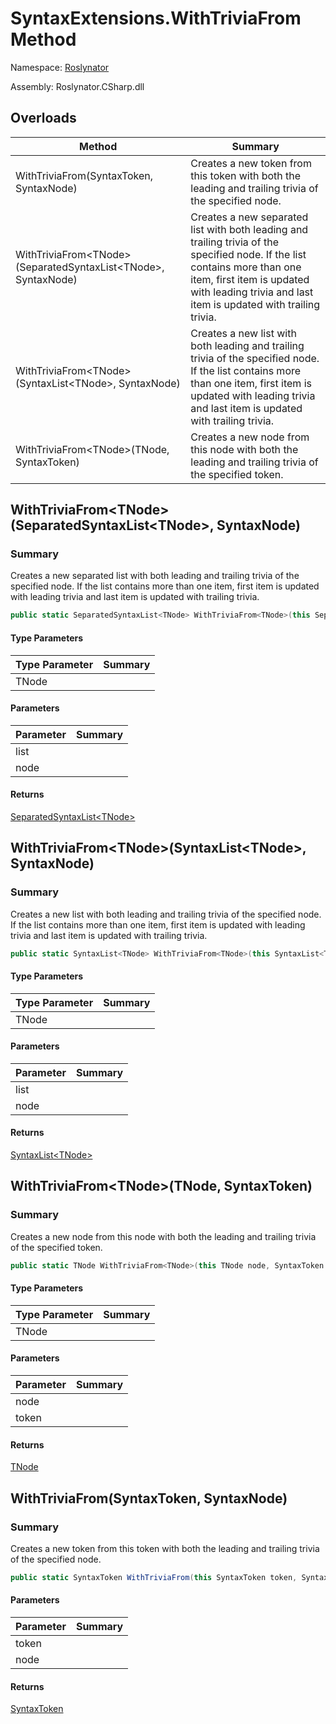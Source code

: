 # SyntaxExtensions\.WithTriviaFrom Method

Namespace: [Roslynator](../../README.md)

Assembly: Roslynator\.CSharp\.dll

## Overloads

| Method | Summary |
| ------ | ------- |
| WithTriviaFrom\(SyntaxToken, SyntaxNode\) | Creates a new token from this token with both the leading and trailing trivia of the specified node\. |
| WithTriviaFrom\<TNode>\(SeparatedSyntaxList\<TNode>, SyntaxNode\) | Creates a new separated list with both leading and trailing trivia of the specified node\. If the list contains more than one item, first item is updated with leading trivia and last item is updated with trailing trivia\. |
| WithTriviaFrom\<TNode>\(SyntaxList\<TNode>, SyntaxNode\) | Creates a new list with both leading and trailing trivia of the specified node\. If the list contains more than one item, first item is updated with leading trivia and last item is updated with trailing trivia\. |
| WithTriviaFrom\<TNode>\(TNode, SyntaxToken\) | Creates a new node from this node with both the leading and trailing trivia of the specified token\. |

## WithTriviaFrom\<TNode>\(SeparatedSyntaxList\<TNode>, SyntaxNode\)

### Summary

Creates a new separated list with both leading and trailing trivia of the specified node\.
If the list contains more than one item, first item is updated with leading trivia and last item is updated with trailing trivia\.

```csharp
public static SeparatedSyntaxList<TNode> WithTriviaFrom<TNode>(this SeparatedSyntaxList<TNode> list, SyntaxNode node) where TNode : SyntaxNode
```

#### Type Parameters

| Type Parameter | Summary |
| -------------- | ------- |
| TNode | |

#### Parameters

| Parameter | Summary |
| --------- | ------- |
| list | |
| node | |

#### Returns

[SeparatedSyntaxList\<TNode>](https://docs.microsoft.com/en-us/dotnet/api/microsoft.codeanalysis.separatedsyntaxlist-1)




## WithTriviaFrom\<TNode>\(SyntaxList\<TNode>, SyntaxNode\)

### Summary

Creates a new list with both leading and trailing trivia of the specified node\.
If the list contains more than one item, first item is updated with leading trivia and last item is updated with trailing trivia\.

```csharp
public static SyntaxList<TNode> WithTriviaFrom<TNode>(this SyntaxList<TNode> list, SyntaxNode node) where TNode : SyntaxNode
```

#### Type Parameters

| Type Parameter | Summary |
| -------------- | ------- |
| TNode | |

#### Parameters

| Parameter | Summary |
| --------- | ------- |
| list | |
| node | |

#### Returns

[SyntaxList\<TNode>](https://docs.microsoft.com/en-us/dotnet/api/microsoft.codeanalysis.syntaxlist-1)




## WithTriviaFrom\<TNode>\(TNode, SyntaxToken\)

### Summary

Creates a new node from this node with both the leading and trailing trivia of the specified token\.

```csharp
public static TNode WithTriviaFrom<TNode>(this TNode node, SyntaxToken token) where TNode : SyntaxNode
```

#### Type Parameters

| Type Parameter | Summary |
| -------------- | ------- |
| TNode | |

#### Parameters

| Parameter | Summary |
| --------- | ------- |
| node | |
| token | |

#### Returns

[TNode](../TNode/README.md)




## WithTriviaFrom\(SyntaxToken, SyntaxNode\)

### Summary

Creates a new token from this token with both the leading and trailing trivia of the specified node\.

```csharp
public static SyntaxToken WithTriviaFrom(this SyntaxToken token, SyntaxNode node)
```

#### Parameters

| Parameter | Summary |
| --------- | ------- |
| token | |
| node | |

#### Returns

[SyntaxToken](https://docs.microsoft.com/en-us/dotnet/api/microsoft.codeanalysis.syntaxtoken)




